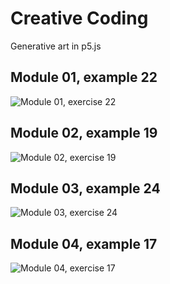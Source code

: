 # Creative Coding

Generative art in p5.js

## Module 01, example 22
![Module 01, exercise 22](https://mir-s3-cdn-cf.behance.net/project_modules/max_3840/376c99197039937.66298e713f083.png)

## Module 02, example 19
![Module 02, exercise 19](https://mir-s3-cdn-cf.behance.net/project_modules/fs/2557b1197039937.66298e713f8dd.png)

## Module 03, example 24
![Module 03, exercise 24](https://mir-s3-cdn-cf.behance.net/project_modules/max_3840/ffb600197039937.66298e713e93a.png)

## Module 04, example 17
![Module 04, exercise 17](https://mir-s3-cdn-cf.behance.net/project_modules/max_3840/3c8bd0197039937.66298e713fd8b.png)
